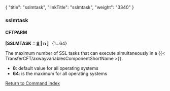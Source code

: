 {
    "title": "sslmtask",
    "linkTitle": "sslmtask",
    "weight": "3340"
}<span id="sslmtask"></span>

### sslmtask

#### CFTPARM

****\[SSLMTASK = <u>8</u> | n \]  <span style="font-weight: normal;"> {1...64}</span>****

The maximum number of SSL tasks that can execute simultaneously in a
{{< TransferCFT/axwayvariablesComponentShortName  >}}.

- <span style="font-weight: bold;">****8****</span>:
    default value for all operating systems
- <span style="font-weight: bold;">****64****</span>:
    is the maximum for all operating systems

[Return to Command index](../../)
